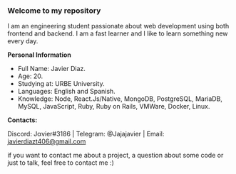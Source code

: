 ### Welcome to my repository

I am an engineering student passionate about web development using both frontend and backend. I am a fast learner and I like to learn something new every day.

**Personal Information**
- Full Name: Javier Diaz.
- Age: 20.
- Studying at: URBE University.
- Languages: English and Spanish.
- Knowledge: Node, React.Js/Native, MongoDB, PostgreSQL, MariaDB, MySQL, JavaScript, Ruby, Ruby on Rails, VMWare, Docker, Linux.

**Contacts:** 

Discord: Jαvier#3186 | Telegram: @Jajajavier | Email: javierdiazt406@gmail.com

if you want to contact me about a project, a question about some code or just to talk, feel free to contact me :)
